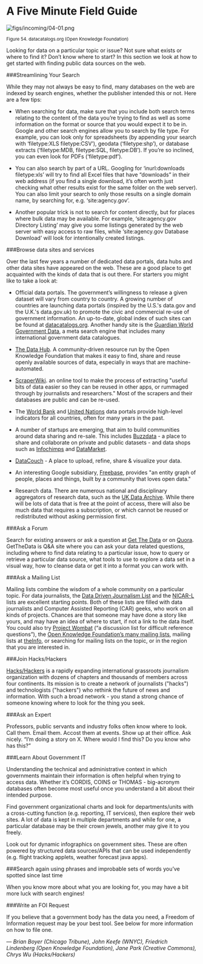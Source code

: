 # A Five Minute Field Guide

![figs/incoming/04-01.png](http://datajournalismhandbook.org/1.0/en/figs/incoming/04-01.png "Figure 54. datacatalogs.org (Open Knowledge Foundation)")

<small>Figure 54. datacatalogs.org (Open Knowledge Foundation)</small>

Looking for data on a particular topic or issue? Not sure what exists or where to find it? Don’t know where to start? In this section we look at how to get started with finding public data sources on the web.

###Streamlining Your Search

While they may not always be easy to find, many databases on the web are indexed by search engines, whether the publisher intended this or not. Here are a few tips:

* When searching for data, make sure that you include both search terms relating to the content of the data you’re trying to find as well as some information on the format or source that you would expect it to be in. Google and other search engines allow you to search by file type. For example, you can look only for spreadsheets (by appending your search with ‘filetype:XLS filetype:CSV’), geodata (‘filetype:shp’), or database extracts (‘filetype:MDB, filetype:SQL, filetype:DB’). If you’re so inclined, you can even look for PDFs (‘filetype:pdf’).

* You can also search by part of a URL. Googling for ‘inurl:downloads filetype:xls’ will try to find all Excel files that have “downloads” in their web address (if you find a single download, it’s often worth just checking what other results exist for the same folder on the web server). You can also limit your search to only those results on a single domain name, by searching for, e.g. ‘site:agency.gov’.

* Another popular trick is not to search for content directly, but for places where bulk data may be available. For example, ‘site:agency.gov Directory Listing’ may give you some listings generated by the web server with easy access to raw files, while ‘site:agency.gov Database Download’ will look for intentionally created listings.

###Browse data sites and services

Over the last few years a number of dedicated data portals, data hubs and other data sites have appeared on the web. These are a good place to get acquainted with the kinds of data that is out there. For starters you might like to take a look at:

* Official data portals. The government’s willingness to release a given dataset will vary from country to country. A growing number of countries are launching data portals (inspired by the U.S.'s data.gov and the U.K.'s data.gov.uk) to promote the civic and commercial re-use of government information. An up-to-date, global index of such sites can be found at [datacatalogs.org](http://datacatalogs.org/). Another handy site is the [Guardian World Government Data](http://www.guardian.co.uk/world-government-data), a meta search engine that includes many international government data catalogues.

* [The Data Hub](http://thedatahub.org/). A community-driven resource run by the Open Knowledge Foundation that makes it easy to find, share and reuse openly available sources of data, especially in ways that are machine-automated.

* [ScraperWiki](https://scraperwiki.com/). an online tool to make the process of extracting "useful bits of data easier so they can be reused in other apps, or rummaged through by journalists and researchers." Most of the scrapers and their databases are public and can be re-used.

* The [World Bank](http://data.worldbank.org/) and [United Nations](http://data.un.org/) data portals provide high-level indicators for all countries, often for many years in the past.

* A number of startups are emerging, that aim to build communities around data sharing and re-sale. This includes [Buzzdata](http://buzzdata.com/) - a place to share and collaborate on private and public datasets - and data shops such as [Infochimps](http://www.infochimps.com/) and [DataMarket](http://datamarket.com/).

* [DataCouch](http://datacouch.com/) - A place to upload, refine, share & visualize your data.

* An interesting Google subsidiary, [Freebase](http://www.freebase.com/), provides "an entity graph of people, places and things, built by a community that loves open data."

* Research data. There are numerous national and disciplinary aggregators of research data, such as the [UK Data Archive](http://www.data-archive.ac.uk/). While there will be lots of data that is free at the point of access, there will also be much data that requires a subscription, or which cannot be reused or redistributed without asking permission first.

###Ask a Forum

Search for existing answers or ask a question at [Get The Data](http://getthedata.org/) or on [Quora](http://www.quora.com/). GetTheData is Q&A site where you can ask your data related questions, including where to find data relating to a particular issue, how to query or retrieve a particular data source, what tools to use to explore a data set in a visual way, how to cleanse data or get it into a format you can work with.

###Ask a Mailing List

Mailing lists combine the wisdom of a whole community on a particular topic. For data journalists, the [Data Driven Journalism List](http://lists.okfn.org/mailman/listinfo/data-driven-journalism) and the [NICAR-L](http://www.ire.org/membership/subscribe/nicar-l.html/) lists are excellent starting points. Both of these lists are filled with data journalists and Computer Assisted Reporting (CAR) geeks, who work on all kinds of projects. Chances are that someone may have done a story like yours, and may have an idea of where to start, if not a link to the data itself. You could also try [Project Wombat](http://project-wombat.org/) (“a discussion list for difficult reference questions”), the [Open Knowledge Foundation’s many mailing lists](http://wiki.okfn.org/Mailing_Lists), mailing lists at [theInfo](http://theinfo.org/), or searching for mailing lists on the topic, or in the region that you are interested in.

###Join Hacks/Hackers

[Hacks/Hackers](http://hackshackers.com/) is a rapidly expanding international grassroots journalism organization with dozens of chapters and thousands of members across four continents. Its mission is to create a network of journalists ("hacks") and technologists ("hackers") who rethink the future of news and information. With such a broad network - you stand a strong chance of someone knowing where to look for the thing you seek.

###Ask an Expert

Professors, public servants and industry folks often know where to look. Call them. Email them. Accost them at events. Show up at their office. Ask nicely. “I’m doing a story on X. Where would I find this? Do you know who has this?”

###Learn About Government IT

Understanding the technical and administrative context in which governments maintain their information is often helpful when trying to access data. Whether it’s CORDIS, COINS or THOMAS - big-acronym databases often become most useful once you understand a bit about their intended purpose.

Find government organizational charts and look for departments/units with a cross-cutting function (e.g. reporting, IT services), then explore their web sites. A lot of data is kept in multiple departments and while for one, a particular database may be their crown jewels, another may give it to you freely.

Look out for dynamic infographics on government sites. These are often powered by structured data sources/APIs that can be used independently (e.g. flight tracking applets, weather forecast java apps).

###Search again using phrases and improbable sets of words you’ve spotted since last time

When you know more about what you are looking for, you may have a bit more luck with search engines!

###Write an FOI Request

If you believe that a government body has the data you need, a Freedom of Information request may be your best tool. See below for more information on how to file one.

— *Brian Boyer (Chicago Tribune), John Keefe (WNYC), Friedrich Lindenberg (Open Knowledge Foundation), Jane Park (Creative Commons), Chrys Wu (Hacks/Hackers)*
